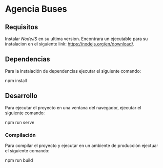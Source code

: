 # Agencia Buses

## Requisitos
Instalar *NodeJS* en su ultima version. Encontrara un ejecutable para su instalacion en el siguiente link: https://nodejs.org/en/download/.

## Dependencias
Para la instalación de dependencias ejecutar el siguiente comando:

npm install


## Desarrollo
Para ejecutar el proyecto en una ventana del navegador, ejecutar el siguiente comando:

npm run serve


### Compilación
Para compilar el proyecto y ejecutar en un ambiente de producción ejectuar el siguiente comando:

npm run build